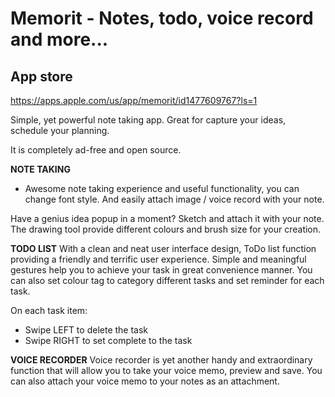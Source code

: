 # Memorit - Notes, todo, voice record and more...

[logo]: https://github.com/michael88886/Memorit/blob/master/Logo%402x.png


## App store
https://apps.apple.com/us/app/memorit/id1477609767?ls=1


Simple, yet powerful note taking app. Great for capture your ideas, schedule your planning.

It is completely ad-free and open source.



**NOTE TAKING**
- Awesome note taking experience and useful functionality, you can change font style. And easily attach image / voice record with your note.

Have a genius idea popup in a moment? Sketch and attach it with your note. The drawing tool provide different colours and brush size for your creation.



**TODO LIST**
With a clean and neat user interface design, ToDo list function providing a friendly and terrific user experience. Simple and meaningful gestures help you to achieve your task in great convenience manner. You can also set colour tag to category different tasks and set reminder for each task.

On each task item:
- Swipe LEFT to delete the task
- Swipe RIGHT to set complete to the task



**VOICE RECORDER**
Voice recorder is yet another handy and extraordinary function that will allow you to take your voice memo, preview and save. You can also attach your voice memo to your notes as an attachment.

